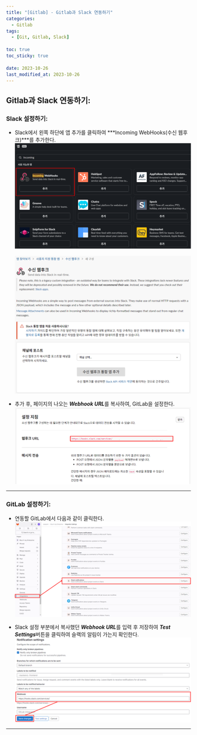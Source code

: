 ```yaml
---
title: "[Gitlab] - Gitlab과 Slack 연동하기"
categories:
  - Gitlab
tags:
  - [Git, Gitlab, Slack]

toc: true
toc_sticky: true

date: 2023-10-26
last_modified_at: 2023-10-26
---
```


## Gitlab과 Slack 연동하기:
### Slack 설정하기:
- Slack에서 왼쪽 하단에 앱 추가를 클릭하여 ***Incoming WebHooks(수신 웹후크)***를 추가한다.
[![Slack Incoming WebHooks 추가](/assets/images/Gitlab/Slack%20Incoming%20WebHooks%20추가.png)](/assets/images/Gitlab/Slack%20Incoming%20WebHooks%20추가.png)&nbsp; 
[![Slack Webhooks 채널 추가](/assets/images/Gitlab/Slack%20Webhooks%20채널%20추가.png)](/assets/images/Gitlab/Slack%20Webhooks%20채널%20추가.png)

- 추가 후, 페이지의 나오는 ***Webhook URL***를 복사하여, GitLab을 설정한다.
[![slack gitlab webhook url](/assets/images/Gitlab/slack%20gitlab%20webhook%20url.png)](/assets/images/Gitlab/slack%20gitlab%20webhook%20url.png)

* * *

### GitLab 설정하기:
- 연동할 GitLab에서 다음과 같이 클릭한다.
[![gitlab slack 알림 설치](/assets/images/Gitlab/gitlab%20slack%20알림%20설치.png)](/assets/images/Gitlab/gitlab%20slack%20알림%20설치.png)

- Slack 설정 부분에서 복사했던 ***Webhook URL***를 입력 후 저장하여 ***Test Settings***버튼을 클릭하여 슬랙의 알림이 가는지 확인한다.
[![Gitlab Slack Notification setting URL 적용](/assets/images/Gitlab/Gitlab%20Slack%20Notification%20setting%20URL%20적용.png)](/assets/images/Gitlab/Gitlab%20Slack%20Notification%20setting%20URL%20적용.png)

* * *